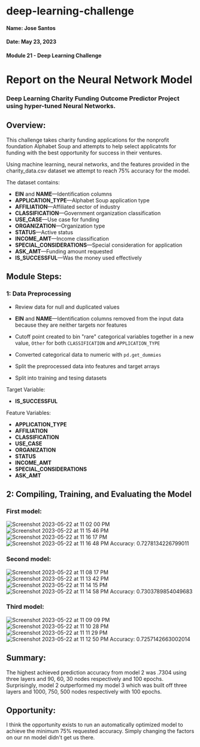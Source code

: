 # deep-learning-challenge

#### Name: Jose Santos
#### Date: May 23, 2023
#### Module 21 - Deep Learning Challenge

# Report on the Neural Network Model

### Deep Learning Charity Funding Outcome Predictor Project using hyper-tuned Neural Networks. 

## Overview:

This challenge takes charity funding applications for the nonprofit foundation Alphabet Soup and attempts to help select applicatnts for funding with the best opportunity for success in their ventures. 

Using machine learning, neural networks, and the features provided in the charity_data.csv dataset we attempt to reach 75% accuracy for the model. 

The dataset contains: 
* **EIN** and **NAME**—Identification columns
* **APPLICATION_TYPE**—Alphabet Soup application type
* **AFFILIATION**—Affiliated sector of industry
* **CLASSIFICATION**—Government organization classification
* **USE_CASE**—Use case for funding
* **ORGANIZATION**—Organization type
* **STATUS**—Active status
* **INCOME_AMT**—Income classification
* **SPECIAL_CONSIDERATIONS**—Special consideration for application
* **ASK_AMT**—Funding amount requested
* **IS_SUCCESSFUL**—Was the money used effectively


## Module Steps:

### 1: Data Preprocessing
* Review data for null and duplicated values

* **EIN** and **NAME**—Identification columns removed from the input data because they are neither targets nor features

* Cutoff point created to bin "rare" categorical variables together in a new value, `Other` for both `CLASSIFICATION` and `APPLICATION_TYPE`

* Converted categorical data to numeric with `pd.get_dummies`

* Split the preprocessed data into features and target arrays

* Split into training and tesing datasets

Target Variable: 
* **IS_SUCCESSFUL**

Feature Variables: 
* **APPLICATION_TYPE**
* **AFFILIATION**
* **CLASSIFICATION**
* **USE_CASE**
* **ORGANIZATION**
* **STATUS**
* **INCOME_AMT**
* **SPECIAL_CONSIDERATIONS**
* **ASK_AMT**

## 2: Compiling, Training, and Evaluating the Model

### First model:

![Screenshot 2023-05-22 at 11 02 00 PM](https://github.com/SantDRS/deep-learning-challenge/assets/43708777/e00179a4-e619-4c36-8894-77d15945a979)
![Screenshot 2023-05-22 at 11 15 46 PM](https://github.com/SantDRS/deep-learning-challenge/assets/43708777/4fe0565e-6244-4316-bad5-37804393feae)
![Screenshot 2023-05-22 at 11 16 17 PM](https://github.com/SantDRS/deep-learning-challenge/assets/43708777/b907f444-5d6e-4645-9a48-f284401e103f)
![Screenshot 2023-05-22 at 11 16 48 PM](https://github.com/SantDRS/deep-learning-challenge/assets/43708777/e1bcc711-63d4-4eca-b939-cc4f7e7536e7)
Accuracy: 0.7278134226799011

### Second model:

![Screenshot 2023-05-22 at 11 08 17 PM](https://github.com/SantDRS/deep-learning-challenge/assets/43708777/5ce45a1d-3bec-4a93-a142-ed34d792e4ce)
![Screenshot 2023-05-22 at 11 13 42 PM](https://github.com/SantDRS/deep-learning-challenge/assets/43708777/f0ae4eba-2a57-44e4-9c90-dcd33d8f1835)
![Screenshot 2023-05-22 at 11 14 15 PM](https://github.com/SantDRS/deep-learning-challenge/assets/43708777/f2675ca2-7601-42a7-9e55-828425e19080)
![Screenshot 2023-05-22 at 11 14 58 PM](https://github.com/SantDRS/deep-learning-challenge/assets/43708777/0806809f-0f2d-4753-8717-a69f0a669283)
Accuracy: 0.7303789854049683

### Third model:

![Screenshot 2023-05-22 at 11 09 09 PM](https://github.com/SantDRS/deep-learning-challenge/assets/43708777/4eff3793-b044-4e3f-bce8-c9526528a1fb)
![Screenshot 2023-05-22 at 11 10 28 PM](https://github.com/SantDRS/deep-learning-challenge/assets/43708777/985dc7c1-b546-4c1c-ab62-112e0e5ad9d3)
![Screenshot 2023-05-22 at 11 11 29 PM](https://github.com/SantDRS/deep-learning-challenge/assets/43708777/caf5a6ef-4158-4c9d-af22-bcd61b3344e8)
![Screenshot 2023-05-22 at 11 12 50 PM](https://github.com/SantDRS/deep-learning-challenge/assets/43708777/3e4d54c7-af48-446c-9597-bc44601f5358)
Accuracy: 0.7257142663002014

## Summary: 
The highest achieved prediction accuracy from model 2 was .7304 using three layers and 90, 60, 30 nodes respectively and 100 epochs. Surprisingly, model 2 outperformed my model 3 which was built off three layers and 1000, 750, 500 nodes respectively with 100 epochs. 

## Opportunity: 
I think the opportunity exists to run an automatically optimized model to achieve the minimum 75% requested accuracy. Simply changing the factors on our nn model didn't get us there.  
